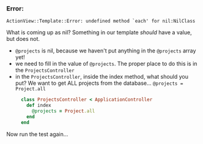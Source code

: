 ### Error:

```
ActionView::Template::Error: undefined method `each' for nil:NilClass
```

What is coming up as nil? Something in our template *should* have a value, but does not.
- `@projects` is nil, because we haven't put anything in the `@projects` array yet!
- we need to fill in the value of `@projects`. The proper place to do this is in the `ProjectsController`
- in the `ProjectsController`, inside the index method, what should you put? We want to get ALL projects from the database... `@projects = Project.all`
    ```ruby
      class ProjectsController < ApplicationController
        def index
          @projects = Project.all
        end
      end
    ```

Now run the test again...
